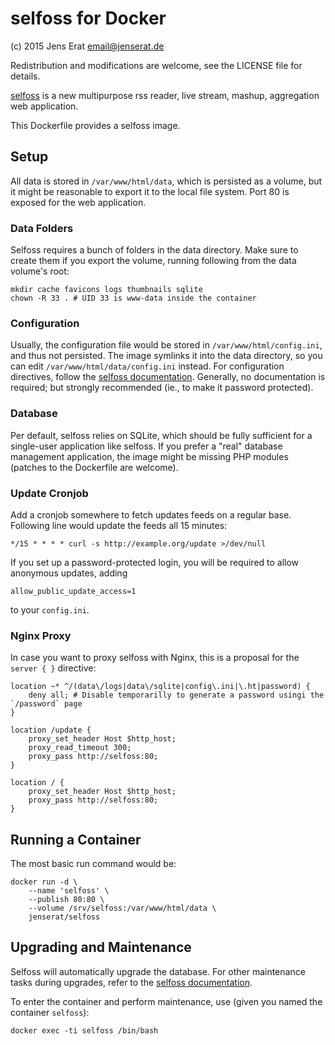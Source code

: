 # selfoss for Docker

(c) 2015 Jens Erat <email@jenserat.de>

Redistribution and modifications are welcome, see the LICENSE file for details.

[selfoss](http://selfoss.aditu.de/) is a new multipurpose rss reader, live stream, mashup, aggregation web application.

This Dockerfile provides a selfoss image.

## Setup

All data is stored in `/var/www/html/data`, which is persisted as a volume, but it might be reasonable to export it to the local file system. Port 80 is exposed for the web application.

### Data Folders

Selfoss requires a bunch of folders in the data directory. Make sure to create them if you export the volume, running following from the data volume's root:

    mkdir cache favicons logs thumbnails sqlite
    chown -R 33 . # UID 33 is www-data inside the container

### Configuration

Usually, the configuration file would be stored in `/var/www/html/config.ini`, and thus not persisted. The image symlinks it into the data directory, so you can edit `/var/www/html/data/config.ini` instead. For configuration directives, follow the [selfoss documentation](http://selfoss.aditu.de/#documentation). Generally, no documentation is required; but strongly recommended (ie., to make it password protected).

### Database

Per default, selfoss relies on SQLite, which should be fully sufficient for a single-user application like selfoss. If you prefer a "real" database management application, the image might be missing PHP modules (patches to the Dockerfile are welcome).

### Update Cronjob

Add a cronjob somewhere to fetch updates feeds on a regular base. Following line would update the feeds all 15 minutes:

    */15 * * * * curl -s http://example.org/update >/dev/null

If you set up a password-protected login, you will be required to allow anonymous updates, adding

    allow_public_update_access=1

to your `config.ini`.

### Nginx Proxy

In case you want to proxy selfoss with Nginx, this is a proposal for the `server { }` directive:

    location ~* ^/(data\/logs|data\/sqlite|config\.ini|\.ht|password) {
        deny all; # Disable temporarilly to generate a password usingi the `/password` page
    }

    location /update {
        proxy_set_header Host $http_host;
        proxy_read_timeout 300;
        proxy_pass http://selfoss:80;
    }

    location / {
        proxy_set_header Host $http_host;
        proxy_pass http://selfoss:80;
    }


## Running a Container

The most basic run command would be:

    docker run -d \
    	--name 'selfoss' \
    	--publish 80:80 \
    	--volume /srv/selfoss:/var/www/html/data \
    	jenserat/selfoss

## Upgrading and Maintenance

Selfoss will automatically upgrade the database. For other maintenance tasks during upgrades, refer to the [selfoss documentation](http://selfoss.aditu.de/#documentation).

To enter the container and perform maintenance, use (given you named the container `selfoss`):

    docker exec -ti selfoss /bin/bash
